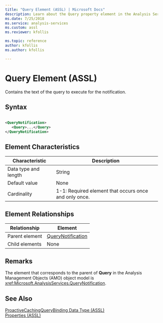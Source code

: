 ```yaml
---
title: "Query Element (ASSL) | Microsoft Docs"
description: Learn about the Query property element in the Analysis Services Scripting Language (ASSL) schema.
ms.date: 7/25/2018
ms.service: analysis-services
ms.custom: assl
ms.reviewer: kfollis

ms.topic: reference
author: kfollis
ms.author: kfollis

---
```

# Query Element (ASSL)

  Contains the text of the query to execute for the notification.  
  
## Syntax  
  
```xml  
  
<QueryNotification>  
   <Query>...</Query>  
</QueryNotification>  
```  
  
## Element Characteristics  
  
|Characteristic|Description|  
|--------------------|-----------------|  
|Data type and length|String|  
|Default value|None|  
|Cardinality|1-1: Required element that occurs once and only once.|  
  
## Element Relationships  
  
|Relationship|Element|  
|------------------|-------------|  
|Parent element|[QueryNotification](../objects/querynotification-element-assl.md)|  
|Child elements|None|  
  
## Remarks  
 The element that corresponds to the parent of **Query** in the Analysis Management Objects (AMO) object model is <xref:Microsoft.AnalysisServices.QueryNotification>.  
  
## See Also  
 [ProactiveCachingQueryBinding Data Type &#40;ASSL&#41;](../data-type/proactivecachingquerybinding-data-type-assl.md)   
 [Properties &#40;ASSL&#41;](properties-assl.md)  
  
  
